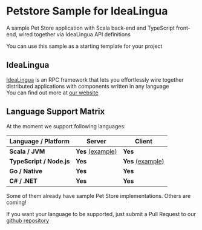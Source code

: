 Petstore Sample for IdeaLingua
==============================

A sample Pet Store application with Scala back-end and TypeScript front-end, wired together via IdeaLingua API definitions

You can use this sample as a starting template for your project

IdeaLingua
----------

[IdeaLingua](https://github.com/pshirshov/izumi-r2) is an RPC framework that lets you effortlessly wire together distributed applications with components written in any language<br/>
You can find out more at [our website](https://izumi.7mind.io/)

Language Support Matrix
-----------------------

At the moment we support following languages:

| Language / Platform | Server | Client  |
|-----------|----------------------------|----------------------------|
| **Scala / JVM**          | **Yes** [(example)](./servers/scala-jvm-server) | **Yes** |
| **TypeScript / Node.js** | **Yes**     | **Yes** [(example)](./clients/typescript-node-client) |
| **Go / Native**          | **Yes** | **Yes** |
| **C# / .NET**             | **Yes** | **Yes** |

Some of them already have sample Pet Store implementations. Others are coming!

If you want your language to be supported, just submit a Pull Request to our [github repository](https://github.com/pshirshov/izumi-r2)
